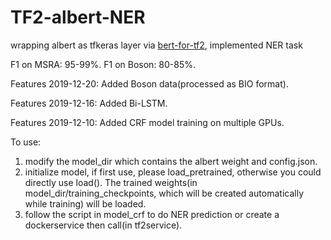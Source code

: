 # TF2-albert-NER
wrapping albert as tfkeras layer via [bert-for-tf2](https://github.com/kpe/bert-for-tf2), implemented NER task

F1 on MSRA: 95-99%. F1 on Boson: 80-85%.

Features 2019-12-20: Added Boson data(processed as BIO format).

Features 2019-12-16: Added Bi-LSTM.

Features 2019-12-10: Added CRF model training on multiple GPUs.

To use:
1. modify the model_dir which contains the albert weight and config.json.
2. initialize model, if first use, please load_pretrained, otherwise you could directly use load(). The trained weights(in model_dir/training_checkpoints, which will be created automatically while training) will be loaded.
3. follow the script in model_crf to do NER prediction or create a dockerservice then call(in tf2service).   

